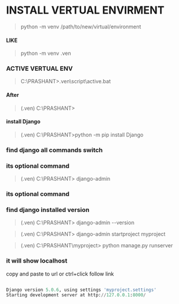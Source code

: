 # INSTALL VERTUAL ENVIRMENT

> python -m venv /path/to/new/virtual/environment
 #### LIKE
> python -m venv .ven

###  ACTIVE VERTUAL ENV
 > C:\PRASHANT>.ven\script\active.bat

#### After 
>   (.ven) C:\PRASHANT>

#### install Django 

> (.ven) C:\PRASHANT>python -m pip install Django

### find django all commands switch
### its optional command
> (.ven) C:\PRASHANT> django-admin

### its optional command
### find django  installed version
> (.ven) C:\PRASHANT> django-admin --version

> (.ven) C:\PRASHANT> django-admin  startproject myproject

> (.ven) C:\PRASHANT\myproject> python manage.py runserver

### it will show localhost 
copy and paste to url or ctrl+click follow link
```python

Django version 5.0.6, using settings 'myproject.settings'
Starting development server at http://127.0.0.1:8000/
```



